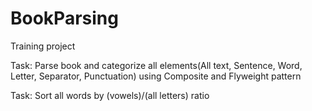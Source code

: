 # BookParsing
Training project

Task: Parse book and categorize all elements(All text, Sentence, Word, Letter, Separator, Punctuation) using Composite and Flyweight pattern

Task: Sort all words by (vowels)/(all letters) ratio
